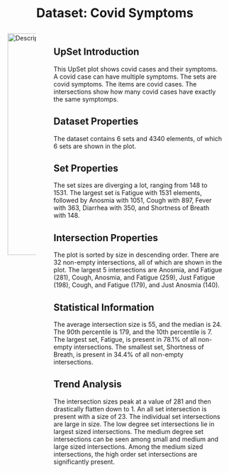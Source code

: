 <h1 style="text-align: center;">Dataset: Covid Symptoms</h1>

<!DOCTYPE html>
<html>
<head>
    <style>
        .container {
            display: flex;
            gap: 20px;
        }
        .column {
            padding: 10px;
        }
    </style>
</head>
<body>

<div class="container">
    <div class="column">
        <img style="width: 500px;" src="./assets/VO1.png" alt="Description of Image">
    </div>
    <div class="column">
        <h2>UpSet Introduction</h2>
        This UpSet plot shows covid cases and their symptoms. A covid case can have multiple symptoms. The sets are covid symptoms. The items are covid cases. The intersections show how many covid cases have exactly the same symptomps.
        <h2>Dataset Properties</h2>
        <p>The dataset contains 6 sets and 4340 elements, of which 6 sets are shown in the plot.</p>
        <h2>Set Properties</h2>
        <p>The set sizes are diverging a lot, ranging from 148 to 1531. The largest set is Fatigue with 1531 elements, followed by Anosmia with 1051, Cough with 897, Fever with 363, Diarrhea with 350, and Shortness of Breath with 148.</p>
        <h2>Intersection Properties</h2>
        <p>The plot is sorted by size in descending order. There are 32 non-empty intersections, all of which are shown in the plot. The largest 5 intersections are Anosmia, and Fatigue (281), Cough, Anosmia, and Fatigue (259), Just Fatigue (198), Cough, and Fatigue (179), and Just Anosmia (140).</p>
        <h2>Statistical Information</h2>
        <p>The average intersection size is 55, and the median is 24. The 90th percentile is 179, and the 10th percentile is 7. The largest set, Fatigue, is present in 78.1% of all non-empty intersections. The smallest set, Shortness of Breath, is present in 34.4% of all non-empty intersections.</p>
        <h2>Trend Analysis</h2>
        <p>The intersection sizes peak at a value of 281 and then drastically flatten down to 1. An all set intersection is present with a size of 23. The individual set intersections are large in size. The low degree set intersections lie in largest sized intersections. The medium degree set intersections can be seen among small and medium and large sized intersections. Among the medium sized intersections, the high order set intersections are significantly present.</p>
    </div>
</div>

</body>
</html>
